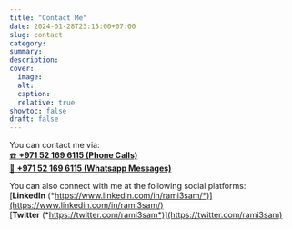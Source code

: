 ```yaml
---
title: "Contact Me"
date: 2024-01-28T23:15:00+07:00
slug: contact
category:
summary:
description: 
cover:
  image:
  alt:
  caption: 
  relative: true
showtoc: false
draft: false
---
```


You can contact me via:  
    [ :phone: **+971 52 169 6115 (Phone Calls)**](tel:00971521696115)  
    [ :speech_balloon: **+971 52 169 6115 (Whatsapp Messages)**](https://wa.me/+971521696115)  
  
  
  
You can also connect with me at the following social platforms:  
[**LinkedIn** (*https://www.linkedin.com/in/rami3sam/*)](https://www.linkedin.com/in/rami3sam/)  
[**Twitter** (*https://twitter.com/rami3sam*)](https://twitter.com/rami3sam)  
